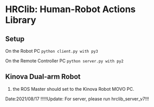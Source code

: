 # HRClib: Human-Robot Actions Library
## Setup

On the Robot PC
`
python client.py with py3
`

On the Remote Controller PC
`
python server.py with py2
`

## Kinova Dual-arm Robot

1. the ROS Master should set to the Kinova Robot MOVO PC.

Date:2021/08/17
!!!!!Update:
For server, please run hrclib_server_v7!!!
